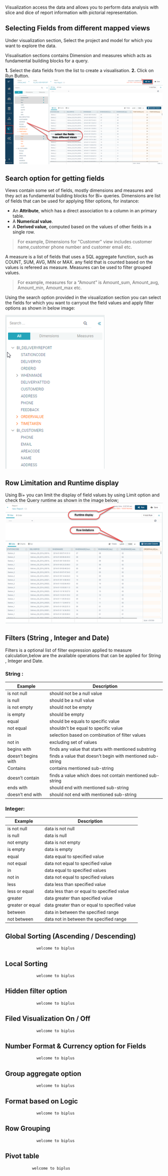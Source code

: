 

Visualization access the data and allows you to perform data analysis with slice and dice of report information with pictorial representation.

## Selecting Fields from different mapped views

Under visualization section, Select the project and model for which you want to explore the data.

Visualisation sections contains Dimension and measures which acts as fundamental building blocks for a query.

**1.** Select the data fields from the list to create a visualisation.
**2.** Click on Run Button.
![enter image description here](https://raw.githubusercontent.com/sv18042016/fp1/master/images/visu_run.png)

## Search option for getting fields

Views contain some set of fields, mostly dimensions and measures and they act as fundamental building blocks for Bi+ queries.
Dimensions are list of fields that can be used for applying filter options, for instance:
- An **Attribute**, which has a direct association to a column in an primary table.
- A **Numerical value**.
- A **Derived value,** computed based on the values of other fields in a single row.

> For example, Dimensions for "Customer" view includes customer name,customer phone number and customer email etc.

A measure is a list of fields that uses a SQL aggregate function, such as COUNT, SUM, AVG, MIN or MAX. any field that is counted based on the values is refereed as measure. Measures can be used to filter grouped values. 

>For example, measures for a “Amount” is Amount_sum, Amount_avg, Amount_min, Amount_max etc.

Using the search option provided in the visualization section you can select the fields for which you want to carryout the field values and apply filter options as shown in below image:

![enter image description here](https://raw.githubusercontent.com/sv18042016/fp1/master/images/visu_fields.png)

## Row Limitation and Runtime display

Using Bi+ you can limit the display of field values by using Limit option and check the Query runtime as shown in the image below;
 ![enter image description here](https://raw.githubusercontent.com/sv18042016/fp1/master/images/row_limit.png)

## Filters (String , Integer and Date)

Filters is a optional list of filter expression applied to measure calculation,below are the available operations that can be applied for String , Integer and Date.

### String :
|                 Example      |                   Description                             |                                                                                 
|------------------------------|-----------------------------------------------------------|
|is not null                   | should not be a null value                                |
|is null                       | should be a null value                                    |
|is not empty                  | should not be empty                                       |
|is empty                      | should be empty                                           |
|equal                         | should be equals to specific value                        |
|not equal                     | shouldn't be equal to specific value                      |
|in                            | selection based on combination of filter values           |
|not in                        | excluding set of values                                   |
|begins with                   | finds any value that starts with mentioned substring      |
|doesn’t begins with           | finds a value that doesn't begin with mentioned sub-string|
|Contains                      | contains mentioned sub-string                             |
|doesn’t contain               | finds a value which does not contain mentioned sub-string |
|ends with                     | should end with mentioned sub-string                      |
|doesn’t end with              | should not end with mentioned sub-string                  |

### Integer:
|                 Example      |                   Description                             |                                                                                 
|------------------------------|-----------------------------------------------------------|
|is not null                   |data is not null                                           |
|is null                       |data is null                                               |
|not empty                     |data is not empty                                          |
|is empty                      |data is empty                                              |
|equal                         |data equal to specified value                              |
|not equal                     |data not equal to specified value                          |
|in                            |data equal to specified values                             |
|not in                        |data not equal to specified values                         |
|less                          |data less than specified value                             |
|less or equal                 |data less than or equal to specified value                 |
|greater                       |data greater than specified value                          |
|greater or equal              |data greater than or equal to specified value              |
|between                       |data in between the specified range                        |
|not between                   |data not in between the specified range                    |

## Global Sorting (Ascending / Descending)

                  welcome to biplus

## Local Sorting

                  welcome to biplus

## Hidden filter option

                  welcome to biplus

## Filed Visualization On / Off

                  welcome to biplus

## Number Format & Currency option for Fields

                  welcome to biplus

## Group aggregate option

                  welcome to biplus

## Format based on Logic

                  welcome to biplus

## Row Grouping

                  welcome to biplus

## Pivot table


                welcome to biplus
<!--stackedit_data:
eyJoaXN0b3J5IjpbLTQ4NjczNDQ2OSwtODMwOTgxODVdfQ==
-->